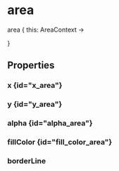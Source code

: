 # area

<tldr xmlns="">
<p><format style="bold" color="GoldenRod">area</format> <format style="italic">{ this: AreaContext -></format></p>
<include from = "interfaces.topic" element-id="interface-of-area"></include>
<format style="italic">}</format>
</tldr>

## Properties

### x {id="x_area"}

<include from="properties.topic" element-id="x-property"/>

### y {id="y_area"}

<include from="properties.topic" element-id="y-property"/>

### alpha {id="alpha_area"}

<include from="properties.topic" element-id="alpha-property"/>

### fillColor {id="fill_color_area"}

<include from="properties.topic" element-id="fillColor-property"/>

### borderLine

<include from="properties.topic" element-id="borderLine-property"/>
